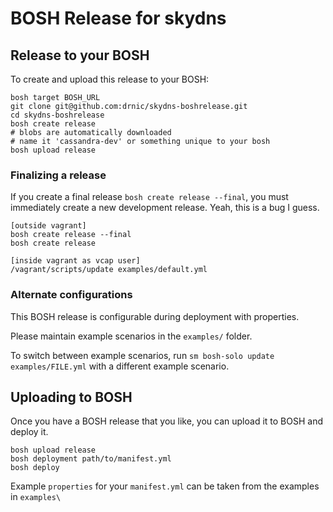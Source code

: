 # BOSH Release for skydns

## Release to your BOSH

To create and upload this release to your BOSH:

```
bosh target BOSH_URL
git clone git@github.com:drnic/skydns-boshrelease.git
cd skydns-boshrelease
bosh create release
# blobs are automatically downloaded
# name it 'cassandra-dev' or something unique to your bosh
bosh upload release
```

### Finalizing a release

If you create a final release `bosh create release --final`, you must immediately create a new development release. Yeah, this is a bug I guess.

```
[outside vagrant]
bosh create release --final
bosh create release

[inside vagrant as vcap user]
/vagrant/scripts/update examples/default.yml
```


### Alternate configurations

This BOSH release is configurable during deployment with properties. 

Please maintain example scenarios in the `examples/` folder.

To switch between example scenarios, run `sm bosh-solo update examples/FILE.yml` with a different example scenario.

## Uploading to BOSH

Once you have a BOSH release that you like, you can upload it to BOSH and deploy it.

```
bosh upload release
bosh deployment path/to/manifest.yml
bosh deploy
```

Example `properties` for your `manifest.yml` can be taken from the examples in `examples\`

